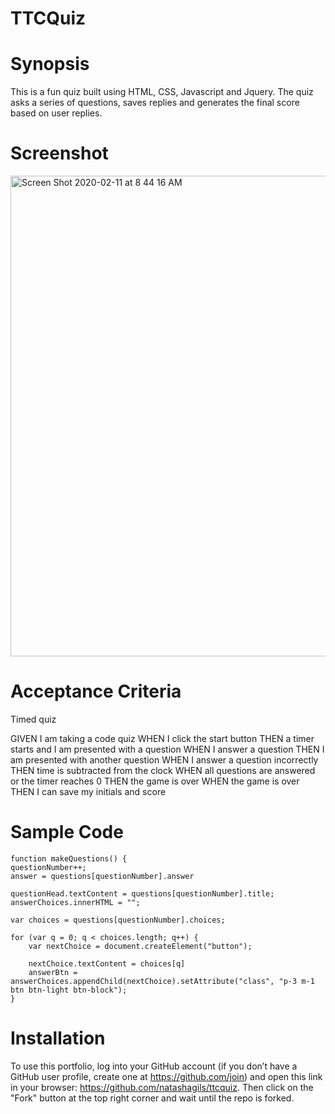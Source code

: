 # TTCQuiz

# Synopsis
This is a fun quiz built using HTML, CSS, Javascript and Jquery. The quiz asks a series of questions, saves replies and generates the final score based on user replies. 


# Screenshot 
<img width="769" alt="Screen Shot 2020-02-11 at 8 44 16 AM" src="https://user-images.githubusercontent.com/56641651/74241794-ba2ec500-4caa-11ea-9221-ee0a7684e86b.png">

# Acceptance Criteria 
Timed quiz 

GIVEN I am taking a code quiz
WHEN I click the start button
THEN a timer starts and I am presented with a question
WHEN I answer a question
THEN I am presented with another question
WHEN I answer a question incorrectly
THEN time is subtracted from the clock
WHEN all questions are answered or the timer reaches 0
THEN the game is over
WHEN the game is over
THEN I can save my initials and score

# Sample Code


    function makeQuestions() {
    questionNumber++;
    answer = questions[questionNumber].answer

    questionHead.textContent = questions[questionNumber].title;
    answerChoices.innerHTML = "";

    var choices = questions[questionNumber].choices;

    for (var q = 0; q < choices.length; q++) {
        var nextChoice = document.createElement("button");

        nextChoice.textContent = choices[q]
        answerBtn = answerChoices.appendChild(nextChoice).setAttribute("class", "p-3 m-1 btn btn-light btn-block");
    }

  
  
 # Installation
To use this portfolio, log into your GitHub account (if you don’t have a GitHub user profile, create one at https://github.com/join) and open this link in your browser: https://github.com/natashagils/ttcquiz. Then click on the "Fork" button at the top right corner and wait until the repo is forked. 



